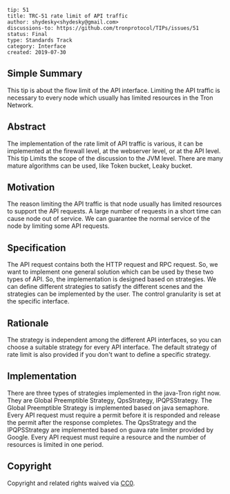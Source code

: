 ```
tip: 51
title: TRC-51 rate limit of API traffic
author: shydesky<shydesky@gmail.com>
discussions-to: https://github.com/tronprotocol/TIPs/issues/51
status: Final
type: Standards Track
category: Interface
created: 2019-07-30
```

## Simple Summary

This tip is about the flow limit of the API interface. Limiting the API traffic is necessary to every node which usually has limited resources in the Tron Network.

## Abstract

The implementation of the rate limit of API traffic is various, it can be implemented at the firewall level, at the webserver level, or at the API level. This tip Limits the scope of the discussion to the JVM level.
There are many mature algorithms can be used, like Token bucket, Leaky bucket.

## Motivation

The reason limiting the API traffic is that node usually has limited resources to support the API requests. A large number of requests in a short time can cause node out of service. We can guarantee the normal service of the node by limiting some API requests.

## Specification

The API request contains both the HTTP request and RPC request. So, we want to implement one general solution which can be used by these two types of API. So, the implementation is designed based on strategies. We can define different strategies to satisfy the different scenes and the strategies can be implemented by the user.
The control granularity is set at the specific interface.


## Rationale

The strategy is independent among the different API interfaces, so you can choose a suitable strategy for every API interface. The default strategy of rate limit is also provided if you don't want to define a specific strategy.

## Implementation

There are three types of strategies implemented in the java-Tron right now. They are Global Preemptible Strategy, QpsStrategy, IPQPSStrategy. 
The Global Preemptible Strategy is implemented based on java semaphore. Every API request must require a permit before it is responded and release the permit after the response completes. 
The QpsStrategy and the IPQPSStrategy are implemented based on guava rate limiter provided by Google. Every API request must require a resource and the number of resources is limited in one period.


## Copyright

Copyright and related rights waived via [CC0](LICENSE.md).
